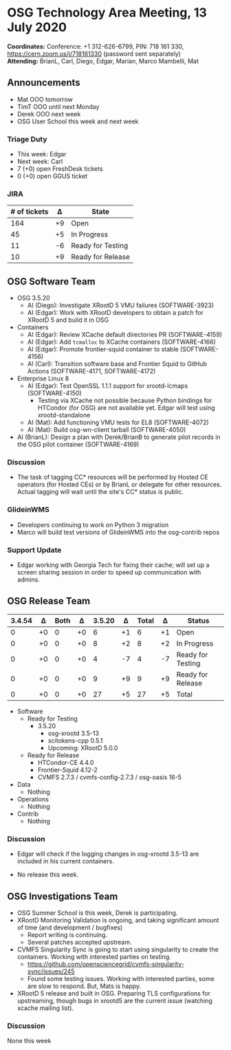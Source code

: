 # OSG Technology Area Meeting, 13 July 2020

**Coordinates:** Conference: +1 312-626-6799, PIN: 718 161 330, <https://cern.zoom.us/j/718161330> (password sent separately)  
**Attending:**   BrianL, Carl, Diego, Edgar, Marian, Marco Mambelli, Mat


## Announcements

-   Mat OOO tomorrow
-   TimT OOO until next Monday
-   Derek OOO next week
-   OSG User School this week and next week


### Triage Duty

-   This week: Edgar
-   Next week: Carl
-   7 (+0) open FreshDesk tickets
-   0 (+0) open GGUS ticket


### JIRA

| # of tickets | &Delta; | State             |
|------------ |------- |----------------- |
| 164          | +9      | Open              |
| 45           | +5      | In Progress       |
| 11           | -6      | Ready for Testing |
| 10           | +9      | Ready for Release |


## OSG Software Team

-   OSG 3.5.20
    -   AI (Diego): Investigate XRootD 5 VMU failures (SOFTWARE-3923)
    -   AI (Edgar): Work with XRootD developers to obtain a patch for XRootD 5 and build it in OSG
-   Containers
    -   AI (Edgar): Review XCache default directories PR (SOFTWARE-4159)
    -   AI (Edgar): Add `tcmalloc` to XCache containers (SOFTWARE-4166)
    -   AI (Edgar): Promote frontier-squid container to stable (SOFTWARE-4156)
    -   AI (Carl): Transition software base and Frontier Squid to GitHub Actions (SOFTWARE-4171, SOFTWARE-4172)
-   Enterprise Linux 8
    -   AI (Edgar): Test OpenSSL 1.1.1 support for xrootd-lcmaps (SOFTWARE-4150)
        - Testing via XCache not possible because Python bindings for HTCondor (for OSG) are not available yet.
            Edgar will test using xrootd-standalone
    -   AI (Mat): Add functioning VMU tests for EL8 (SOFTWARE-4072)
    -   AI (Mat): Build osg-wn-client tarball (SOFTWARE-4050)
-   AI (BrianL): Design a plan with Derek/BrianB to generate pilot records in the OSG pilot container (SOFTWARE-4169)


### Discussion

-   The task of tagging CC* resources will be performed by Hosted CE operators (for Hosted CEs)
    or by BrianL or delegate for other resources.
    Actual tagging will wait until the site's CC* status is public.


### GlideinWMS

- Developers continuing to work on Python 3 migration
- Marco will build test versions of GlideinWMS into the osg-contrib repos


### Support Update

-   Edgar working with Georgia Tech for fixing their cache;
    will set up a screen sharing session in order to speed up communication with admins.


## OSG Release Team

| 3.4.54 | &Delta; | Both | &Delta; | 3.5.20 | &Delta; | Total | &Delta; | Status            |
| ------ | ------- | ---- | ------- | ------ | ------- | ----- | ------- | ----------------- |
| 0      | +0      | 0    | +0      | 6      | +1      | 6     | +1      | Open              |
| 0      | +0      | 0    | +0      | 8      | +2      | 8     | +2      | In Progress       |
| 0      | +0      | 0    | +0      | 4      | -7      | 4     | -7      | Ready for Testing |
| 0      | +0      | 0    | +0      | 9      | +9      | 9     | +9      | Ready for Release |
| 0      | +0      | 0    | +0      | 27     | +5      | 27    | +5      | Total             |

-   Software  
    -   Ready for Testing  
        -   3.5.20  
            -   osg-xrootd 3.5-13
            -   scitokens-cpp 0.5.1
            -   Upcoming: XRootD 5.0.0
    -   Ready for Release  
        -   HTCondor-CE 4.4.0
        -   Frontier-Squid 4.12-2
        -   CVMFS 2.7.3 / cvmfs-config-2.7.3 / osg-oasis 16-5
-   Data  
    -   Nothing
-   Operations  
    -   Nothing
-   Contrib  
    -   Nothing


### Discussion

-   Edgar will check if the logging changes in osg-xrootd 3.5-13 are included in his current containers.

-   No release this week.


## OSG Investigations Team

-   OSG Summer School is this week, Derek is participating.
-   XRootD Monitoring Validation is ongoing, and taking significant amount of time (and development / bugfixes)  
    -   Report writing is continuing.
    -   Several patches accepted upstream.
-   CVMFS Singularity Sync is going to start using singularity to create the containers.  Working with interested parties on testing.  
    -   <https://github.com/opensciencegrid/cvmfs-singularity-sync/issues/245>
    -   Found some testing issues.  Working with interested parties, some are slow to respond.  But, Mats is happy.
-   XRootD 5 release and built in OSG.  Preparing TLS configurations for upstreaming, though bugs in xrootd5 are the current issue (watching xcache mailing list).


### Discussion

None this week
